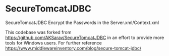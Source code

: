 # SecureTomcatJDBC
SecureTomcatJDBC Encrypt the Passwords in the Server.xml/Context.xml

This codebase was forked from https://github.com/AKSarav/SecureTomcatJDBC in an effort to provide more tools for Windows users.
For further reference https://www.middlewareinventory.com/blog/secure-tomcat-jdbc/
